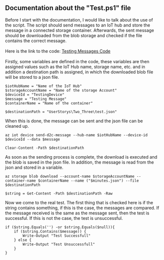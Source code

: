 ## Documentation about the "Test.ps1" file
Before I start with the documentation, I would like to talk about the use of the script. The script should send messages to an IoT hub and store the message in a connected storage container. Afterwards, the sent message should be downloaded from the blob storage and checked if the file contains the correct message.
<br></br>Here is the link to the code: [Testing Messages Code](https://github.com/JannicHeidrich/DevOps/blob/main/UserStorys/Two_Three/testingMessages.ps1)<br></br>
Firstly, some variables are defined in the code, these variables are then assigned values such as the IoT Hub name, storage name, etc. and in addition a destination path is assigned, in which the downloaded blob file will be stored to a json file. 

    $iotHubName = "Name of the IoT Hub"
    $storageAccountName = "Name of the storage Account"
    $deviceId = "TestingDevice"
    $message = "Testing Message"
    $containerName = "Name of the container"

    $destinationPath = "UserStorys\Two_Three\test.json"

When this is done, the message can be sent and the json file can be cleaned up.

    az iot device send-d2c-message --hub-name $iotHubName --device-id $deviceId --data $message

    Clear-Content -Path $destinationPath

As soon as the sending process is complete, the download is executed and the blob is saved in the json file. In addition, the message is read from the json and stored in a variable.

    az storage blob download --account-name $storageAccountName --container-name $containerName --name ("$minutes.json") --file $destinationPath

    $string = Get-Content -Path $destinationPath -Raw

Now we come to the real test. The first thing that is checked here is if the string contains something, if this is the case, the messages are compared. If the message received is the same as the message sent, then the test is successful. If this is not the case, the test is unsuccessful.

    if ($string.Equals('') -or $string.Equals($null)){
        if ($string.Contains($message)) {
            Write-Output "Test Successfull"
        } else {
            Write-Output "Test Unsuccessfull"
        }
    }
